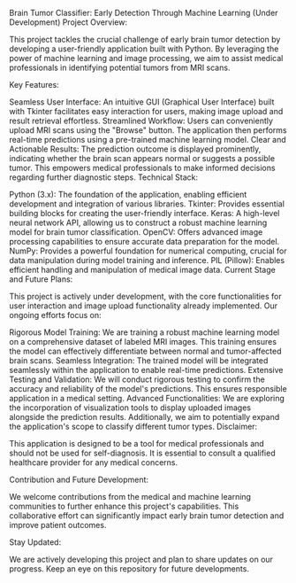 Brain Tumor Classifier: Early Detection Through Machine Learning (Under Development)
Project Overview:

This project tackles the crucial challenge of early brain tumor detection by developing a user-friendly application built with Python. By leveraging the power of machine learning and image processing, we aim to assist medical professionals in identifying potential tumors from MRI scans.

Key Features:

Seamless User Interface: An intuitive GUI (Graphical User Interface) built with Tkinter facilitates easy interaction for users, making image upload and result retrieval effortless.
Streamlined Workflow: Users can conveniently upload MRI scans using the "Browse" button. The application then performs real-time predictions using a pre-trained machine learning model.
Clear and Actionable Results: The prediction outcome is displayed prominently, indicating whether the brain scan appears normal or suggests a possible tumor. This empowers medical professionals to make informed decisions regarding further diagnostic steps.
Technical Stack:

Python (3.x): The foundation of the application, enabling efficient development and integration of various libraries.
Tkinter: Provides essential building blocks for creating the user-friendly interface.
Keras: A high-level neural network API, allowing us to construct a robust machine learning model for brain tumor classification.
OpenCV: Offers advanced image processing capabilities to ensure accurate data preparation for the model.
NumPy: Provides a powerful foundation for numerical computing, crucial for data manipulation during model training and inference.
PIL (Pillow): Enables efficient handling and manipulation of medical image data.
Current Stage and Future Plans:

This project is actively under development, with the core functionalities for user interaction and image upload functionality already implemented. Our ongoing efforts focus on:

Rigorous Model Training: We are training a robust machine learning model on a comprehensive dataset of labeled MRI images. This training ensures the model can effectively differentiate between normal and tumor-affected brain scans.
Seamless Integration: The trained model will be integrated seamlessly within the application to enable real-time predictions.
Extensive Testing and Validation: We will conduct rigorous testing to confirm the accuracy and reliability of the model's predictions. This ensures responsible application in a medical setting.
Advanced Functionalities: We are exploring the incorporation of visualization tools to display uploaded images alongside the prediction results. Additionally, we aim to potentially expand the application's scope to classify different tumor types.
Disclaimer:

This application is designed to be a tool for medical professionals and should not be used for self-diagnosis. It is essential to consult a qualified healthcare provider for any medical concerns.

Contribution and Future Development:

We welcome contributions from the medical and machine learning communities to further enhance this project's capabilities. This collaborative effort can significantly impact early brain tumor detection and improve patient outcomes.

Stay Updated:

We are actively developing this project and plan to share updates on our progress. Keep an eye on this repository for future developments.
